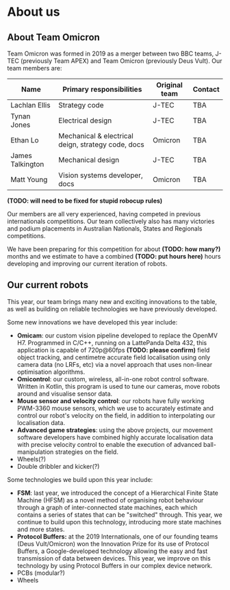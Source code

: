 # About us
## About Team Omicron
Team Omicron was formed in 2019 as a merger between two BBC teams, J-TEC (previously Team APEX) and Team Omicron (previously
Deus Vult). Our team members are:

| Name               | Primary responsibilities                                        | Original team | Contact |
|--------------------|-----------------------------------------------------------------|---------------|---------|
| Lachlan Ellis      | Strategy code                                                   | J-TEC         | TBA     |
| Tynan Jones        | Electrical design                                               | J-TEC         | TBA     | 
| Ethan Lo           | Mechanical & electrical deign, strategy code, docs              | Omicron       | TBA     |
| James Talkington   | Mechanical design                                               | J-TEC         | TBA     |
| Matt Young         | Vision systems developer, docs                                  | Omicron       | TBA     |

**(TODO: will need to be fixed for stupid robocup rules)**

Our members are all very experienced, having competed in previous internationals competitions. Our team collectively
also has many victories and podium placements in Australian Nationals, States and Regionals competitions.

We have been preparing for this competition for about **(TODO: how many?)** months and we estimate to have a combined
**(TODO: put hours here)** hours developing and improving our current iteration of robots.

## Our current robots
This year, our team brings many new and exciting innovations to the table, as well as building on reliable technologies
we have previously developed.

Some new innovations we have developed this year include:

- **Omicam**: our custom vision pipeline developed to replace the OpenMV H7. Programmed in C/C++, running on a LattePanda Delta 432, this
application is capable of 720p@60fps **(TODO: please confirm)** field object tracking, and centimetre accurate field localisation
using only camera data (no LRFs, etc) via a novel approach that uses non-linear optimisation algorithms.
- **Omicontrol**: our custom, wireless, all-in-one robot control software. Written in Kotlin, this program is used to
tune our cameras, move robots around and visualise sensor data.
- **Mouse sensor and velocity control**: our robots have fully working PWM-3360 mouse sensors, which we use to accurately
estimate and control our robot's velocity on the field, in addition to interpolating our localisation data.
- **Advanced game strategies**: using the above projects, our movement software developers have combined highly accurate localisation
data with precise velocity control to enable the execution of advanced ball-manipulation strategies on the field.
- Wheels(?)
- Double dribbler and kicker(?)

Some technologies we build upon this year include:

- **FSM**: last year, we introduced the concept of a Hierarchical Finite State Machine (HFSM) as a novel method of organising
robot behaviour through a graph of inter-connected state machines, each which contains a series of states that can be
"switched" through. This year, we continue to build upon this technology, introducing more state machines and more states.
- **Protocol Buffers:** at the 2019 Internationals, one of our founding teams (Deus Vult/Omicron) won the Innovation Prize for 
its use of Protocol Buffers, a Google-developed technology allowing the easy and fast transmission of data between devices. 
This year, we improve on this technology by using Protocol Buffers in our complex device network.
- PCBs (modular?)
- Wheels